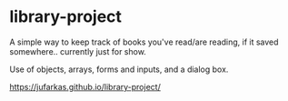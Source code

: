 # library-project

A simple way to keep track of books you've read/are reading, if it saved somewhere.. currently just for show.

Use of objects, arrays, forms and inputs, and a dialog box.

https://jufarkas.github.io/library-project/
